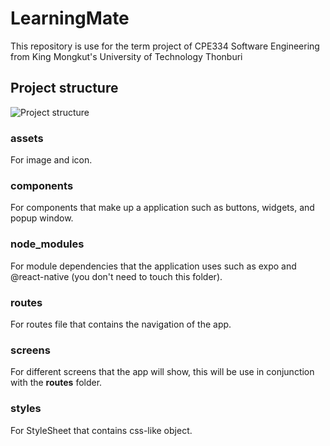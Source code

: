 
# LearningMate

This repository is use for the term project of CPE334 Software Engineering from King Mongkut's University of Technology Thonburi

  

## Project structure 
![Project structure](https://cdn.discordapp.com/attachments/1039171333172506726/1169223761615142922/image.png?ex=65549f7b&is=65422a7b&hm=d23f04a85ecfe1450b1eb8c8a36d570d3923d7b5243312fc7861813fed00757e&)
### assets
For image and icon.
### components
For components that make up a application such as buttons, widgets, and popup window.
### node_modules
For module dependencies that the application uses such as expo and @react-native
(you don't need to touch this folder).
### routes
For routes file that contains the navigation of the app.
### screens
For different screens that the app will show, this will be use in conjunction with the **routes** folder.
### styles
For StyleSheet that contains css-like object.